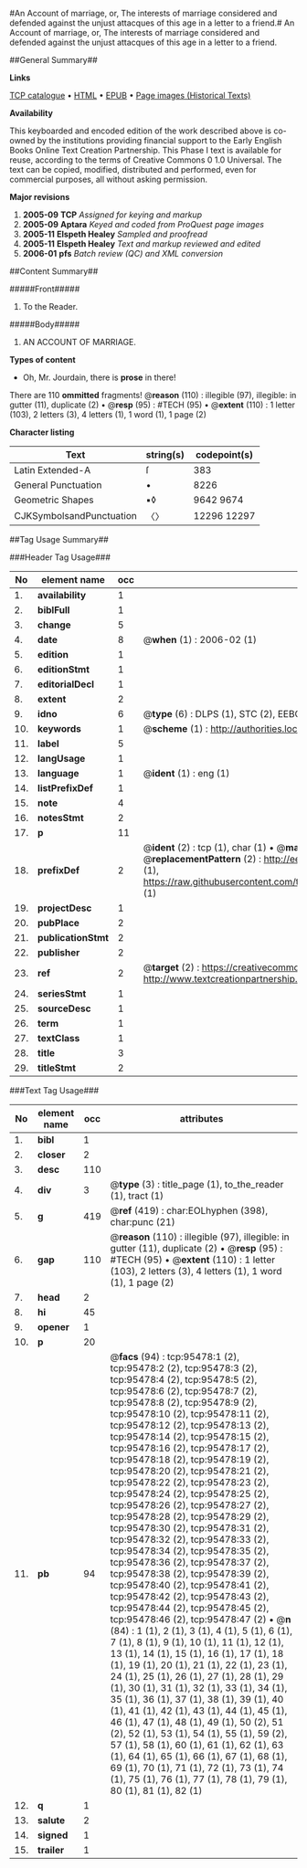 #An Account of marriage, or, The interests of marriage considered and defended against the unjust attacques of this age in a letter to a friend.#
An Account of marriage, or, The interests of marriage considered and defended against the unjust attacques of this age in a letter to a friend.

##General Summary##

**Links**

[TCP catalogue](http://www.ota.ox.ac.uk/tcp/)  • 
[HTML](http://tei.it.ox.ac.uk/tcp/Texts-HTML/free/A24/A24497.html)  • 
[EPUB](http://tei.it.ox.ac.uk/tcp/Texts-EPUB/free/A24/A24497.epub) • 
[Page images (Historical Texts)](https://data.historicaltexts.jisc.ac.uk/view?pubId=eebo-12924724e&pageId=eebo-12924724e-95478-1)

**Availability**

This keyboarded and encoded edition of the
	       work described above is co-owned by the institutions
	       providing financial support to the Early English Books
	       Online Text Creation Partnership. This Phase I text is
	       available for reuse, according to the terms of Creative
	       Commons 0 1.0 Universal. The text can be copied,
	       modified, distributed and performed, even for
	       commercial purposes, all without asking permission.

**Major revisions**

1. __2005-09__ __TCP__ *Assigned for keying and markup*
1. __2005-09__ __Aptara__ *Keyed and coded from ProQuest page images*
1. __2005-11__ __Elspeth Healey__ *Sampled and proofread*
1. __2005-11__ __Elspeth Healey__ *Text and markup reviewed and edited*
1. __2006-01__ __pfs__ *Batch review (QC) and XML conversion*

##Content Summary##

#####Front#####

1. To the Reader.

#####Body#####

1. AN
ACCOUNT
OF
MARRIAGE.

**Types of content**

  * Oh, Mr. Jourdain, there is **prose** in there!

There are 110 **ommitted** fragments! 
 @__reason__ (110) : illegible (97), illegible: in gutter (11), duplicate (2)  •  @__resp__ (95) : #TECH (95)  •  @__extent__ (110) : 1 letter (103), 2 letters (3), 4 letters (1), 1 word (1), 1 page (2)

**Character listing**


|Text|string(s)|codepoint(s)|
|---|---|---|
|Latin Extended-A|ſ|383|
|General Punctuation|•|8226|
|Geometric Shapes|▪◊|9642 9674|
|CJKSymbolsandPunctuation|〈〉|12296 12297|

##Tag Usage Summary##

###Header Tag Usage###

|No|element name|occ|attributes|
|---|---|---|---|
|1.|__availability__|1||
|2.|__biblFull__|1||
|3.|__change__|5||
|4.|__date__|8| @__when__ (1) : 2006-02 (1)|
|5.|__edition__|1||
|6.|__editionStmt__|1||
|7.|__editorialDecl__|1||
|8.|__extent__|2||
|9.|__idno__|6| @__type__ (6) : DLPS (1), STC (2), EEBO-CITATION (1), OCLC (1), VID (1)|
|10.|__keywords__|1| @__scheme__ (1) : http://authorities.loc.gov/ (1)|
|11.|__label__|5||
|12.|__langUsage__|1||
|13.|__language__|1| @__ident__ (1) : eng (1)|
|14.|__listPrefixDef__|1||
|15.|__note__|4||
|16.|__notesStmt__|2||
|17.|__p__|11||
|18.|__prefixDef__|2| @__ident__ (2) : tcp (1), char (1)  •  @__matchPattern__ (2) : ([0-9\-]+):([0-9IVX]+) (1), (.+) (1)  •  @__replacementPattern__ (2) : http://eebo.chadwyck.com/downloadtiff?vid=$1&page=$2 (1), https://raw.githubusercontent.com/textcreationpartnership/Texts/master/tcpchars.xml#$1 (1)|
|19.|__projectDesc__|1||
|20.|__pubPlace__|2||
|21.|__publicationStmt__|2||
|22.|__publisher__|2||
|23.|__ref__|2| @__target__ (2) : https://creativecommons.org/publicdomain/zero/1.0/ (1), http://www.textcreationpartnership.org/docs/. (1)|
|24.|__seriesStmt__|1||
|25.|__sourceDesc__|1||
|26.|__term__|1||
|27.|__textClass__|1||
|28.|__title__|3||
|29.|__titleStmt__|2||


###Text Tag Usage###

|No|element name|occ|attributes|
|---|---|---|---|
|1.|__bibl__|1||
|2.|__closer__|2||
|3.|__desc__|110||
|4.|__div__|3| @__type__ (3) : title_page (1), to_the_reader (1), tract (1)|
|5.|__g__|419| @__ref__ (419) : char:EOLhyphen (398), char:punc (21)|
|6.|__gap__|110| @__reason__ (110) : illegible (97), illegible: in gutter (11), duplicate (2)  •  @__resp__ (95) : #TECH (95)  •  @__extent__ (110) : 1 letter (103), 2 letters (3), 4 letters (1), 1 word (1), 1 page (2)|
|7.|__head__|2||
|8.|__hi__|45||
|9.|__opener__|1||
|10.|__p__|20||
|11.|__pb__|94| @__facs__ (94) : tcp:95478:1 (2), tcp:95478:2 (2), tcp:95478:3 (2), tcp:95478:4 (2), tcp:95478:5 (2), tcp:95478:6 (2), tcp:95478:7 (2), tcp:95478:8 (2), tcp:95478:9 (2), tcp:95478:10 (2), tcp:95478:11 (2), tcp:95478:12 (2), tcp:95478:13 (2), tcp:95478:14 (2), tcp:95478:15 (2), tcp:95478:16 (2), tcp:95478:17 (2), tcp:95478:18 (2), tcp:95478:19 (2), tcp:95478:20 (2), tcp:95478:21 (2), tcp:95478:22 (2), tcp:95478:23 (2), tcp:95478:24 (2), tcp:95478:25 (2), tcp:95478:26 (2), tcp:95478:27 (2), tcp:95478:28 (2), tcp:95478:29 (2), tcp:95478:30 (2), tcp:95478:31 (2), tcp:95478:32 (2), tcp:95478:33 (2), tcp:95478:34 (2), tcp:95478:35 (2), tcp:95478:36 (2), tcp:95478:37 (2), tcp:95478:38 (2), tcp:95478:39 (2), tcp:95478:40 (2), tcp:95478:41 (2), tcp:95478:42 (2), tcp:95478:43 (2), tcp:95478:44 (2), tcp:95478:45 (2), tcp:95478:46 (2), tcp:95478:47 (2)  •  @__n__ (84) : 1 (1), 2 (1), 3 (1), 4 (1), 5 (1), 6 (1), 7 (1), 8 (1), 9 (1), 10 (1), 11 (1), 12 (1), 13 (1), 14 (1), 15 (1), 16 (1), 17 (1), 18 (1), 19 (1), 20 (1), 21 (1), 22 (1), 23 (1), 24 (1), 25 (1), 26 (1), 27 (1), 28 (1), 29 (1), 30 (1), 31 (1), 32 (1), 33 (1), 34 (1), 35 (1), 36 (1), 37 (1), 38 (1), 39 (1), 40 (1), 41 (1), 42 (1), 43 (1), 44 (1), 45 (1), 46 (1), 47 (1), 48 (1), 49 (1), 50 (2), 51 (2), 52 (1), 53 (1), 54 (1), 55 (1), 59 (2), 57 (1), 58 (1), 60 (1), 61 (1), 62 (1), 63 (1), 64 (1), 65 (1), 66 (1), 67 (1), 68 (1), 69 (1), 70 (1), 71 (1), 72 (1), 73 (1), 74 (1), 75 (1), 76 (1), 77 (1), 78 (1), 79 (1), 80 (1), 81 (1), 82 (1)|
|12.|__q__|1||
|13.|__salute__|2||
|14.|__signed__|1||
|15.|__trailer__|1||
